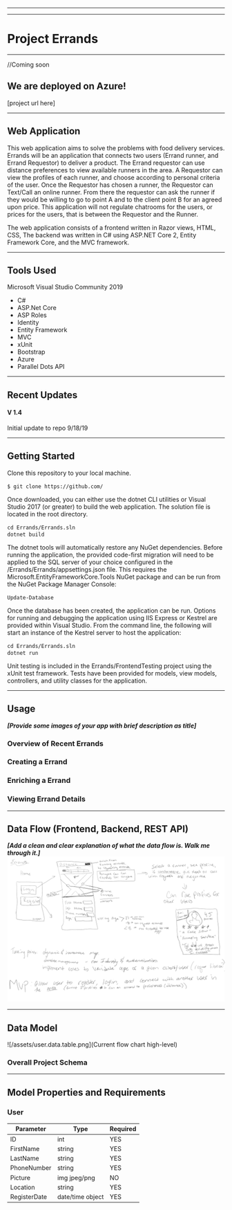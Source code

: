 
---------------------------------
---------------------------------

# Project Errands
---------------------------------
//Coming soon
## We are deployed on Azure!

[project url here]

---------------------------------
## Web Application
This web application aims to solve the problems with food delivery services. Errands will be an application that connects two users (Errand runner, and Errand Requestor) to deliver a product. The Errand requestor can use distance preferences to view available runners in the area. A Requestor can view the profiles of each runner, and choose according to personal criteria of the user. Once the Requestor has chosen a runner, the Requestor can Text/Call an online runner. From there the requestor can ask the runner if they would be willing to go to point A and to the client point B for an agreed upon price. This application will not regulate chatrooms for the users, or prices for the users, that is between the Requestor and the Runner.

The web application consists of a frontend written in Razor views, HTML, CSS, The backend was written in C# using ASP.NET Core 2, Entity Framework Core, and the MVC framework.


---------------------------------

## Tools Used
Microsoft Visual Studio Community 2019 

- C#
- ASP.Net Core
- ASP Roles
- Identity
- Entity Framework
- MVC
- xUnit
- Bootstrap
- Azure
- Parallel Dots API

---------------------------------

## Recent Updates

#### V 1.4
Initial update to repo 9/18/19

---------------------------

## Getting Started

Clone this repository to your local machine.
```
$ git clone https://github.com/
```
Once downloaded, you can either use the dotnet CLI utilities or Visual Studio 2017 (or greater) to build the web application. The solution file is located in the root directory.
```
cd Errands/Errands.sln
dotnet build
```
The dotnet tools will automatically restore any NuGet dependencies. Before running the application, the provided code-first migration will need to be applied to the SQL server of your choice configured in the /Errands/Errands/appsettings.json file. This requires the Microsoft.EntityFrameworkCore.Tools NuGet package and can be run from the NuGet Package Manager Console:
```
Update-Database
```
Once the database has been created, the application can be run. Options for running and debugging the application using IIS Express or Kestrel are provided within Visual Studio. From the command line, the following will start an instance of the Kestrel server to host the application:
```
cd Errands/Errands.sln
dotnet run
```
Unit testing is included in the Errands/FrontendTesting project using the xUnit test framework. Tests have been provided for models, view models, controllers, and utility classes for the application.

---------------------------------

## Usage
***[Provide some images of your app with brief description as title]***

### Overview of Recent Errands


### Creating a Errand


### Enriching a Errand


### Viewing Errand Details


---------------------------
## Data Flow (Frontend, Backend, REST API)
***[Add a clean and clear explanation of what the data flow is. Walk me through it.]***
![Data Flow Diagram](/assets/high.lvl.flow.chart.png)

---------------------------
## Data Model
![/assets/user.data.table.png](Current flow chart high-level)
### Overall Project Schema

---------------------------
## Model Properties and Requirements

### User

| Parameter | Type | Required |
| --- | --- | --- |
| ID  | int | YES |
| FirstName | string | YES |
| LastName | string | YES |
| PhoneNumber | string | YES |
| Picture | img jpeg/png | NO |
| Location | string | YES |
| RegisterDate | date/time object | YES |

